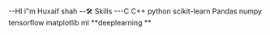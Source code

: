 --HI i"m Huxaif shah
--🛠 Skills
---C C++ python scikit-learn Pandas numpy tensorflow matplotlib ml **deeplearning **


